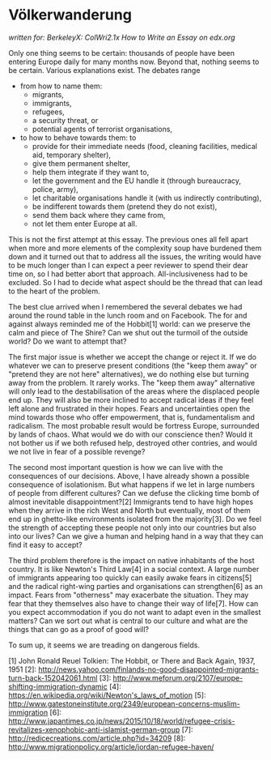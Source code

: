 Völkerwanderung
===============

_written for: BerkeleyX: ColWri2.1x How to Write an Essay on edx.org_

Only one thing seems to be certain: thousands of people have been entering Europe daily for many months now.
Beyond that, nothing seems to be certain. Various explanations exist. The debates range 

* from how to name them: 
  + migrants,
  + immigrants,
  + refugees,
  + a security threat, or
  + potential agents of terrorist organisations,
* to how to behave towards them: to 
  + provide for their immediate needs (food, cleaning facilities, medical aid, temporary shelter),
  + give them permanent shelter,
  + help them integrate if they want to,
  + let the government and the EU handle it (through bureaucracy, police, army),
  + let charitable organisations handle it (with us indirectly contributing), 
  + be indifferent towards them (pretend they do not exist), 
  + send them back where they came from, 
  + not let them enter Europe at all.

This is not the first attempt at this essay. The previous ones all fell apart when more and more elements of the complexity soup have burdened them down and it turned out that to address all the issues, the writing would have to be much longer than I can expect a peer reviewer to spend their dear time on, so I had better abort that approach. All-inclusiveness had to be excluded. So I had to decide what aspect should be the thread that can lead to the heart of the problem.

The best clue arrived when I remembered the several debates we had around the round table in the lunch room and on Facebook. The for and against always reminded me of the Hobbit[1] world: can we preserve the calm and piece of The Shire? Can we shut out the turmoil of the outside world? Do we want to attempt that?

The first major issue is whether we accept the change or reject it. If we do whatever we can to preserve present conditions (the "keep them away" or "pretend they are not here" alternatives), we do nothing else but turning away from the problem. It rarely works. The "keep them away" alternative will only lead to the destabilisation of the areas where the displaced people end up. They will also be more inclined to accept radical ideas if they feel left alone and frustrated in their hopes. Fears and uncertainties open the mind towards those who offer empowerment, that is, fundamentalism and radicalism. The most probable result would be fortress Europe, surrounded by lands of chaos. What would we do with our conscience then? Would it not bother us if we both refused help, destroyed other contries, and would we not live in fear of a possible revenge?

The second most important question is how we can live with the consequences of our decisions. Above, I have already shown a possible consequence of isolationism. But what happens if we let in large numbers of people from different cultures? Can we defuse the clicking time bomb of almost inevitable disappointment?[2] Immigrants tend to have high hopes when they arrive in the rich West and North but eventually, most of them end up in ghetto-like environments isolated from the majority[3]. Do we feel the strength of accepting these people not only into our countries but also into our lives? Can we give a human and helping hand in a way that they can find it easy to accept?

The third problem therefore is the impact on native inhabitants of the host country. It is like Newton's Third Law[4] in a social context. A large number of immigrants appearing too quickly can easily awake fears in citizens[5] and the radical right-wing parties and organisations can strengthen[6] as an impact. Fears from "otherness" may exacerbate the situation. They may fear that they themselves also have to change their way of life[7]. How can you expect accommodation if you do not want to adapt even in the smallest matters? Can we sort out what is central to our culture and what are the things that can go as a proof of good will? 

To sum up, it seems we are treading on dangerous fields. 

[1] John Ronald Reuel Tolkien: The Hobbit, or There and Back Again, 1937, 1951
[2]: http://news.yahoo.com/finlands-no-good-disappointed-migrants-turn-back-152042061.html
[3]: http://www.meforum.org/2107/europe-shifting-immigration-dynamic
[4]: https://en.wikipedia.org/wiki/Newton's_laws_of_motion
[5]: http://www.gatestoneinstitute.org/2349/european-concerns-muslim-immigration
[6]: http://www.japantimes.co.jp/news/2015/10/18/world/refugee-crisis-revitalizes-xenophobic-anti-islamist-german-group
[7]: http://redicecreations.com/article.php?id=34209
[8]: http://www.migrationpolicy.org/article/jordan-refugee-haven/
